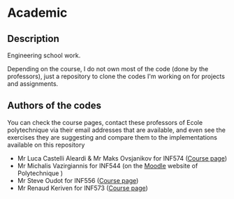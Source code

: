 # Academic

## Description
Engineering school work. 

Depending on the course, I do not own most of the code (done by the professors), just a repository to clone the codes I'm working on for projects and assignments.

## Authors of the codes
You can check the course pages, contact these professors of Ecole polytechnique via their email addresses that are available, and even see the exercises they are suggesting and compare them to the implementations available on this repository
- Mr Luca Castelli Aleardi & Mr Maks Ovsjanikov for INF574 ([Course page](http://www.enseignement.polytechnique.fr/informatique/INF574/))
- Mr Michalis Vazirgiannis for INF544 (on the [Moodle](www.moodle.polytechnique.fr) website of Polytechnique )
- Mr Steve Oudot for INF556 ([Course page](http://www.enseignement.polytechnique.fr/informatique/INF556/))
- Mr Renaud Keriven for INF573 ([Course page](http://www.enseignement.polytechnique.fr/informatique/INF573/))
